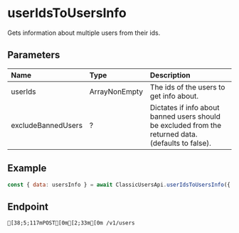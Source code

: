 
# userIdsToUsersInfo
Gets information about multiple users from their ids.


## Parameters
| Name               | Type                  | Description                                                                                         |
| :----------------- | :-------------------- | :-------------------------------------------------------------------------------------------------- |
| userIds            | ArrayNonEmpty<UserId> | The ids of the users to get info about.                                                             |
| excludeBannedUsers | ?                     | Dictates if info about banned users should be excluded from the returned data. (defaults to false). |



## Example
```js copy showLineNumbers
const { data: usersInfo } = await ClassicUsersApi.userIdsToUsersInfo({ userIds: [45348281] }); 
```

## Endpoint
```ansi
[38;5;117mPOST[0m[2;33m[0m /v1/users
```
  